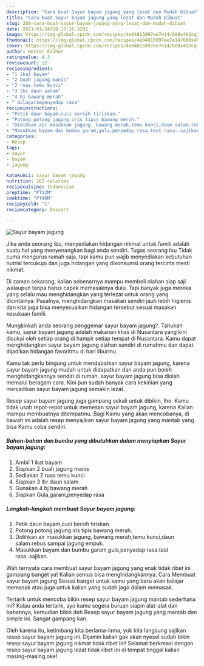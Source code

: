 ```yaml
---
description: "Cara buat Sayur bayam jagung yang lezat dan Mudah Dibuat"
title: "Cara buat Sayur bayam jagung yang lezat dan Mudah Dibuat"
slug: 260-cara-buat-sayur-bayam-jagung-yang-lezat-dan-mudah-dibuat
date: 2021-01-24T20:17:25.320Z
image: https://img-global.cpcdn.com/recipes/4e04815097ee7e14/680x482cq70/sayur-bayam-jagung-foto-resep-utama.jpg
thumbnail: https://img-global.cpcdn.com/recipes/4e04815097ee7e14/680x482cq70/sayur-bayam-jagung-foto-resep-utama.jpg
cover: https://img-global.cpcdn.com/recipes/4e04815097ee7e14/680x482cq70/sayur-bayam-jagung-foto-resep-utama.jpg
author: Hester Fisher
ratingvalue: 4.3
reviewcount: 12
recipeingredient:
- "1 ikat bayam"
- "2 buah jagung manis"
- "2 ruas temu kunci"
- "3 lbr daun salam"
- "4 bj bawang merah"
- " Gulagarampenyedap rasa"
recipeinstructions:
- "Petik daun bayam,cuci bersih tiriskan."
- "Potong potong jagung.iris tipis bawang merah."
- "Didihkan air masukkan jagung, bawang merah,temu kunci,daun salam.rebus sampai jagung empuk."
- "Masukkan bayam dan bumbu garam,gula,penyedap rasa.test rasa..sajikan."
categories:
- Resep
tags:
- sayur
- bayam
- jagung

katakunci: sayur bayam jagung 
nutrition: 262 calories
recipecuisine: Indonesian
preptime: "PT12M"
cooktime: "PT48M"
recipeyield: "1"
recipecategory: Dessert

---
```



![Sayur bayam jagung](https://img-global.cpcdn.com/recipes/4e04815097ee7e14/680x482cq70/sayur-bayam-jagung-foto-resep-utama.jpg)

Jika anda seorang ibu, menyediakan hidangan nikmat untuk famili adalah suatu hal yang menyenangkan bagi anda sendiri. Tugas seorang ibu Tidak cuma mengurus rumah saja, tapi kamu pun wajib menyediakan kebutuhan nutrisi tercukupi dan juga hidangan yang dikonsumsi orang tercinta mesti nikmat.

Di zaman  sekarang, kalian sebenarnya mampu membeli olahan siap saji walaupun tanpa harus capek memasaknya dulu. Tapi banyak juga mereka yang selalu mau menghidangkan yang terlezat untuk orang yang dicintainya. Pasalnya, menghidangkan masakan sendiri jauh lebih higienis dan kita juga bisa menyesuaikan hidangan tersebut sesuai masakan kesukaan famili. 



Mungkinkah anda seorang penggemar sayur bayam jagung?. Tahukah kamu, sayur bayam jagung adalah makanan khas di Nusantara yang kini disukai oleh setiap orang di hampir setiap tempat di Nusantara. Kamu dapat menghidangkan sayur bayam jagung olahan sendiri di rumahmu dan dapat dijadikan hidangan favoritmu di hari liburmu.

Kamu tak perlu bingung untuk mendapatkan sayur bayam jagung, karena sayur bayam jagung mudah untuk didapatkan dan anda pun boleh menghidangkannya sendiri di rumah. sayur bayam jagung bisa diolah memalui beragam cara. Kini pun sudah banyak cara kekinian yang menjadikan sayur bayam jagung semakin lezat.

Resep sayur bayam jagung juga gampang sekali untuk dibikin, lho. Kamu tidak usah repot-repot untuk memesan sayur bayam jagung, karena Kalian mampu membuatnya ditempatmu. Bagi Kamu yang akan mencobanya, di bawah ini adalah resep menyajikan sayur bayam jagung yang mantab yang bisa Kamu coba sendiri.

<!--inarticleads1-->

##### Bahan-bahan dan bumbu yang dibutuhkan dalam menyiapkan Sayur bayam jagung:

1. Ambil 1 ikat bayam
1. Siapkan 2 buah jagung manis
1. Sediakan 2 ruas temu kunci
1. Siapkan 3 lbr daun salam
1. Gunakan 4 bj bawang merah
1. Siapkan  Gula,garam,penyedap rasa




<!--inarticleads2-->

##### Langkah-langkah membuat Sayur bayam jagung:

1. Petik daun bayam,cuci bersih tiriskan.
1. Potong potong jagung.iris tipis bawang merah.
1. Didihkan air masukkan jagung, bawang merah,temu kunci,daun salam.rebus sampai jagung empuk.
1. Masukkan bayam dan bumbu garam,gula,penyedap rasa.test rasa..sajikan.




Wah ternyata cara membuat sayur bayam jagung yang enak tidak ribet ini gampang banget ya! Kalian semua bisa menghidangkannya. Cara Membuat sayur bayam jagung Sesuai banget untuk kamu yang baru akan belajar memasak atau juga untuk kalian yang sudah jago dalam memasak.

Tertarik untuk mencoba bikin resep sayur bayam jagung mantab sederhana ini? Kalau anda tertarik, ayo kamu segera buruan siapin alat-alat dan bahannya, kemudian bikin deh Resep sayur bayam jagung yang mantab dan simple ini. Sangat gampang kan. 

Oleh karena itu, ketimbang kita berlama-lama, yuk kita langsung sajikan resep sayur bayam jagung ini. Dijamin kalian gak akan nyesel sudah bikin resep sayur bayam jagung nikmat tidak ribet ini! Selamat berkreasi dengan resep sayur bayam jagung lezat tidak ribet ini di tempat tinggal kalian masing-masing,oke!.


